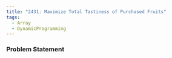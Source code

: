 ```yaml
---
title: "2431: Maximize Total Tastiness of Purchased Fruits"
tags:
  - Array
  - DynamicProgramming
---
```

### Problem Statement

